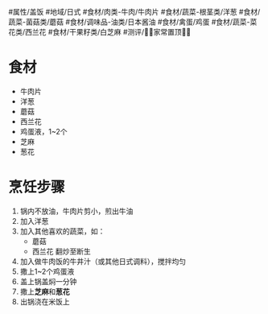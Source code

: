  #属性/盖饭 
 #地域/日式
 #食材/肉类-牛肉/牛肉片 #食材/蔬菜-根茎类/洋葱 #食材/蔬菜-菌菇类/蘑菇 #食材/调味品-油类/日本酱油 #食材/禽蛋/鸡蛋 #食材/蔬菜-菜花类/西兰花 #食材/干果籽类/白芝麻 
 #测评/📌📌家常置顶📌📌 

# 食材
- 牛肉片
- 洋葱
- 蘑菇
- 西兰花
- 鸡蛋液，1~2个
- 芝麻
- 葱花
# 烹饪步骤
1. 锅内不放油，牛肉片剪小，煎出牛油
2. 加入洋葱
3. 加入其他喜欢的蔬菜，如：
   - 蘑菇
   - 西兰花
	翻炒至断生
4. 加入做牛肉饭的牛井汁（或其他日式调料），搅拌均匀
5. 撒上1~2个鸡蛋液
6. 盖上锅盖焖一分钟
7. 撒上**芝麻**和**葱花**
8. 出锅浇在米饭上